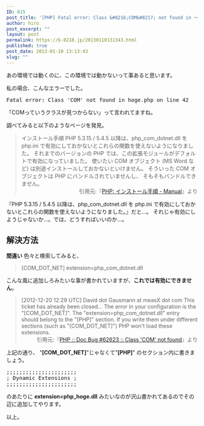 ```yaml
---
ID: 615
post_title: '[PHP] Fatal error: Class &#8216;COM&#8217; not found in ～ について'
author: hiro
post_excerpt: ""
layout: post
permalink: https://b.0218.jp/20130110131343.html
published: true
post_date: 2013-01-10 13:13:43
slug: ""
---
```

あの環境では動くのに、この環境では動かないって事あると思います。
<!--more-->
私の場合、こんなエラーでした。
<pre class="prettyprint linenums">Fatal error: Class 'COM' not found in hoge.php on line 42</pre>
「COMっていうクラスが見つからない」って言われてますね。

調べてみると以下のようなページを発見。
<blockquote>インストール手順
PHP 5.3.15 / 5.4.5 以降は、php_com_dotnet.dll を php.ini で有効にしておかないとこれらの関数を使えないようになりました。 それまでのバージョンの PHP では、この拡張モジュールがデフォルトで有効になっていました。
使いたい COM オブジェクト (MS Word など) は別途インストールしておかないといけません。 そういった COM オブジェクトは PHP にバンドルされていませんし、 そもそもバンドルできません。 <div align="right">引用元:『<a href="http://www.php.net/manual/ja/com.installation.php" target="_blank">PHP: インストール手順 - Manual</a>』より</div></blockquote>
『PHP 5.3.15 / 5.4.5 以降は、php_com_dotnet.dll を php.ini で有効にしておかないとこれらの関数を使えないようになりました。』だと…。
それじゃ有効にしようじゃないか…。では、どうすればいいのか…。

<h2>解決方法</h2>
<b>間違い</b>
色々と検索してみると、
<blockquote><span class="text-error">[COM_DOT_NET]
extension=php_com_dotnet.dll</span></blockquote>
こんな風に追加しろみたいな事が書かれていますが、<b>これでは有効にできません</b>。

<blockquote> [2012-12-20 12:29 UTC] David dot Gausmann at measX dot com
This ticket has already been closed...
The error in your configuration is the "[COM_DOT_NET]".
The "extension=php_com_dotnet.dll" entry should belong to the "[PHP]" section.
If you write them under different sections (such as "[COM_DOT_NET]") PHP won't load these extensions.<div align="right">引用元:『<a href="https://bugs.php.net/bug.php?id=62623" target="_blank">PHP :: Doc Bug #62623 :: Class 'COM' not found</a>』より</div></blockquote>
上記の通り、 "<b>[COM_DOT_NET]</b>"じゃなくて"<b>[PHP]</b>" のセクション内に書きましょう。

<pre style="border:none;background:none;"><span class="text-success">;;;;;;;;;;;;;;;;;;;;;;
; Dynamic Extensions ;
;;;;;;;;;;;;;;;;;;;;;;</span></pre>のあたりに <b>extension=php_hoge.dll</b> みたいなのが沢山書かれてあるのでその辺に追加してやります。

以上。
